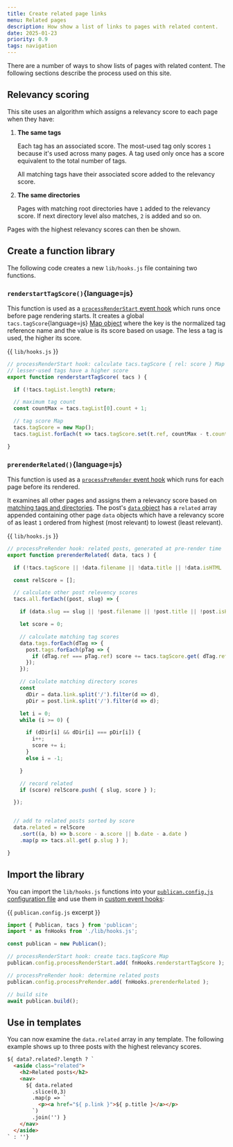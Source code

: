 ```yaml
---
title: Create related page links
menu: Related pages
description: How show a list of links to pages with related content.
date: 2025-01-23
priority: 0.9
tags: navigation
---
```


There are a number of ways to show lists of pages with related content. The following sections describe the process used on this site.


## Relevancy scoring

This site uses an algorithm which assigns a relevancy score to each page when they have:

1. **The same tags**

    Each tag has an associated score. The most-used tag only scores `1` because it's used across many pages. A tag used only once has a score equivalent to the total number of tags.

    All matching tags have their associated score added to the relevancy score.

1. **The same directories**

   Pages with matching root directories have `1` added to the relevancy score. If next directory level also matches, `2` is added and so on.

Pages with the highest relevancy scores can then be shown.


## Create a function library

The following code creates a new `lib/hooks.js` file containing two functions.


### `renderstartTagScore()`{language=js}

This function is used as a [`processRenderStart` event hook](--ROOT--docs/reference/event-functions/#processrenderstart) which runs once before page rendering starts. It creates a global `tacs.tagScore`{language=js} [Map object](https://developer.mozilla.org/docs/Web/JavaScript/Reference/Global_Objects/Map) where the key is the normalized tag reference name and the value is its score based on usage. The less a tag is used, the higher its score.

{{ `lib/hooks.js` }}
```js
// processRenderStart hook: calculate tacs.tagScore { rel: score } Map
// lesser-used tags have a higher score
export function renderstartTagScore( tacs ) {

  if (!tacs.tagList.length) return;

  // maximum tag count
  const countMax = tacs.tagList[0].count + 1;

  // tag score Map
  tacs.tagScore = new Map();
  tacs.tagList.forEach(t => tacs.tagScore.set(t.ref, countMax - t.count));

}
```


### `prerenderRelated()`{language=js}

This function is used as a [`processPreRender` event hook](--ROOT--docs/reference/event-functions/#processprerender) which runs for each page before its rendered.

It examines all other pages and assigns them a relevancy score based on [matching tags and directories](#relevancy-scoring). The post's [`data` object](--ROOT--docs/reference/content-properties/) has a `related` array appended containing other page `data` objects which have a relevancy score of as least `1` ordered from highest (most relevant) to lowest (least relevant).

{{ `lib/hooks.js` }}
```js
// processPreRender hook: related posts, generated at pre-render time
export function prerenderRelated( data, tacs ) {

  if (!tacs.tagScore || !data.filename || !data.title || !data.isHTML || !data.tags) return;

  const relScore = [];

  // calculate other post relevency scores
  tacs.all.forEach((post, slug) => {

    if (data.slug == slug || !post.filename || !post.title || !post.isHTML || !post.tags) return;

    let score = 0;

    // calculate matching tag scores
    data.tags.forEach(dTag => {
      post.tags.forEach(pTag => {
        if (dTag.ref === pTag.ref) score += tacs.tagScore.get( dTag.ref );
      });
    });

    // calculate matching directory scores
    const
      dDir = data.link.split('/').filter(d => d),
      pDir = post.link.split('/').filter(d => d);

    let i = 0;
    while (i >= 0) {

      if (dDir[i] && dDir[i] === pDir[i]) {
        i++;
        score += i;
      }
      else i = -1;

    }

    // record related
    if (score) relScore.push( { slug, score } );

  });


  // add to related posts sorted by score
  data.related = relScore
    .sort((a, b) => b.score - a.score || b.date - a.date )
    .map(p => tacs.all.get( p.slug ) );

}
```


## Import the library

You can import the `lib/hooks.js` functions into your [`publican.config.js` configuration file](--ROOT--docs/setup/configuration/) and use them in [custom event hooks](--ROOT--docs/reference/event-functions/):

{{ `publican.config.js` excerpt }}
```js
import { Publican, tacs } from 'publican';
import * as fnHooks from './lib/hooks.js';

const publican = new Publican();

// processRenderStart hook: create tacs.tagScore Map
publican.config.processRenderStart.add( fnHooks.renderstartTagScore );

// processPreRender hook: determine related posts
publican.config.processPreRender.add( fnHooks.prerenderRelated );

// build site
await publican.build();
```


## Use in templates

You can now examine the `data.related` array in any template. The following example shows up to three posts with the highest relevancy scores.

```html
${ data?.related?.length ? `
  <aside class="related">
    <h2>Related posts</h2>
    <nav>
      ${ data.related
        .slice(0,3)
        .map(p => `
          <p><a href="${ p.link }">${ p.title }</a></p>
        `)
        .join('') }
    </nav>
  </aside>
` : ''}
```
